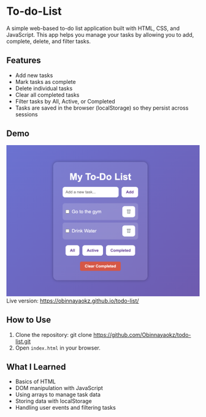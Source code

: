 # To-do-List
A simple web-based to-do list application built with HTML, CSS, and JavaScript. 
This app helps you manage your tasks by allowing you to add, complete, delete, and filter tasks.

## Features
- Add new tasks
- Mark tasks as complete
- Delete individual tasks
- Clear all completed tasks
- Filter tasks by All, Active, or Completed
- Tasks are saved in the browser (localStorage) so they persist across sessions

## Demo
![To-Do List App Screenshot](To-do_List.png)
Live version: https://obinnayaokz.github.io/todo-list/


## How to Use
1. Clone the repository:
   git clone https://github.com/Obinnayaokz/todo-list.git
2. Open `index.html` in your browser.

## What I Learned
- Basics of HTML
- DOM manipulation with JavaScript
- Using arrays to manage task data
- Storing data with localStorage
- Handling user events and filtering tasks
